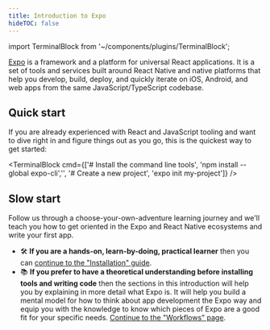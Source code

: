 ```yaml
---
title: Introduction to Expo
hideTOC: false
---
```


import TerminalBlock from '~/components/plugins/TerminalBlock';

[Expo](http://expo.io) is a framework and a platform for universal React applications. It is a set of tools and services built around React Native and native platforms that help you develop, build, deploy, and quickly iterate on iOS, Android, and web apps from the same JavaScript/TypeScript codebase.

## Quick start

If you are already experienced with React and JavaScript tooling and want to dive right in and figure things out as you go, this is the quickest way to get started:

<TerminalBlock cmd={['# Install the command line tools', 'npm install --global expo-cli','', '# Create a new project', 'expo init my-project']} />

## Slow start

Follow us through a choose-your-own-adventure learning journey and we'll teach you how to get oriented in the Expo and React Native ecosystems and write your first app.

- ️🛠 **If you are a hands-on, learn-by-doing, practical learner** then you can [continue to the "Installation" guide](get-started/installation.md).
- 📚 **If you prefer to have a theoretical understanding before installing tools and writing code** then the sections in this introduction will help you by explaining in more detail what Expo is. It will help you build a mental model for how to think about app development the Expo way and equip you with the knowledge to know which pieces of Expo are a good fit for your specific needs. [Continue to the "Workflows" page](introduction/managed-vs-bare.md).
